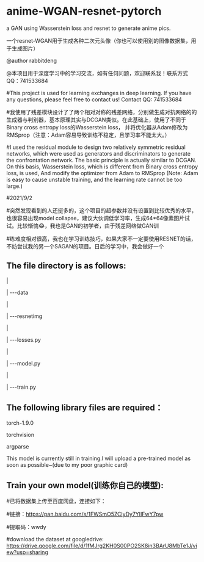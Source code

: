# anime-WGAN-resnet-pytorch

a GAN using Wasserstein loss and resnet to generate anime pics.

一个resnet-WGAN用于生成各种二次元头像（你也可以使用别的图像数据集，用于生成图片）

@author rabbitdeng

@本项目用于深度学习中的学习交流，如有任何问题，欢迎联系我！联系方式QQ：741533684

#This project is used for learning exchanges in deep learning. If you have any questions, please feel free to contact us! Contact QQ: 741533684

#我使用了残差模块设计了了两个相对对称的残差网络，分别做生成对抗网络的的生成器与判别器，基本原理其实与DCGAN类似。在此基础上，使用了不同于Binary cross entropy loss的Wasserstein loss，
并将优化器从Adam修改为RMSprop（注意：Adam容易导致训练不稳定，且学习率不能太大。）


#I used the residual module to design two relatively symmetric residual networks, which were used as generators and discriminators to generate the confrontation network. The basic principle is actually similar to DCGAN. On this basis, Wasserstein loss, which is different from Binary cross entropy loss, is used,
And modify the optimizer from Adam to RMSprop (Note: Adam is easy to cause unstable training, and the learning rate cannot be too large.)


#2021/9/2

#突然发现看到的人还挺多的，这个项目的超参数并没有设置到比较优秀的水平，也很容易出现model collapse，建议大伙调低学习率，生成64*64像素图片试试。比较惭愧😂，我也是GAN的初学者，由于残差网络做GAN训

#练难度相对很高，我也在学习训练技巧，如果大家不一定要使用RESNET的话，不妨尝试我的另一个SAGAN的项目。日后的学习中，我会做好一个

The file directory is as follows:
--------------------------------

|

|
---data

|

|
---resnetimg

|

|
---losses.py

|

|
---model.py

|

|
---train.py






The following library files are required：
-----------------------------

  torch-1.9.0
  
  torchvision
  
  argparse
  
  
  This model is currently still in training.I will upload a pre-trained model as soon as possible~(due to my poor graphic card)
  
Train your own model(训练你自己的模型):
---------------------

#已将数据集上传至百度网盘，连接如下：

#链接：https://pan.baidu.com/s/1FWSmO5ZClyDy7YIlFwY7pw

#提取码：wwdy


#download the dataset at googledrive:
https://drive.google.com/file/d/1fMJrg2KH0S00PO2SK8in3BArU8MbTe1J/view?usp=sharing

